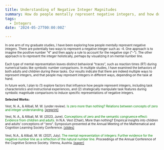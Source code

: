 ```yaml
---
title: Understanding of Negative Integer Magnitudes
summary: How do people mentally represent negative integers, and how do these representations influence their behavior during numerical tasks such as symbolic number comparisons?
tags:
  - Integers
date: '2024-05-27T00:00:00Z'

---
```

 <font size="1"><p>In one arm of my graduate studies, I have been exploring how people mentally represent negative integers. There are potentially two ways to represent a negative integer such as -4. One approach is to imagine the positive number "4" and then apply a rule to account for the negative sign ("-"). The other approach is to represent the integer holistically, perhaps by visualizing it on mental number line.</p>
<p>Each type of mental representation leaves distinct behavioral ”traces”, such as reaction times (RT) during numerical tasks like symbolic number comparisons. In multiple studies, I have examined the behaviors of both adults and children during these tasks. Our results indicate that there are indeed multiple ways to represent integers, and that people may represent integers in different ways, depending on the task at hand.</p>
<p>In future work, I plan to (1) explore factors that influence how people represent integers, including task characteristics and instructional experiences, and (2) strategically manipulate task features during symbolic magnitude comparisons to induce specific representations of negative integers.</p>

<strong>Selected Works:</strong>

Vest, N. A., & Alibali, M. W. (under review). <span style="color:green">Is zero more than nothing? Relations between concepts of zero and integer understanding.</span> [[preprint]](https://osf.io/preprints/psyarxiv/49m27)

Vest, N. A., & Alibali, M. W. (2023, June). <span style="color:green">Conceptions of zero and the semantic congruence effect: Evidence from children and adults.</span> In N.A. Vest (Chair), More than nothing? Empirical insights into children and adults’ conceptions of “zero”. Symposium presented at the Annual Meeting of the Mathematical and Cognition Learning Society Conference. [[slides]](http://dx.doi.org/10.13140/RG.2.2.17772.99202)

Vest, N.A., & Alibali, M. W. (2021, July). <span style="color:green">The mental representation of integers: Further evidence for the negative number line as a reflection of the natural number line.</span> Proceedings of the Annual Conference of the Cognitive Science Society. Vienna, Austria. [[paper]](https://www.researchgate.net/publication/353343390_The_Mental_Representation_of_Integers_Further_Evidence_for_the_Negative_Number_Line_as_a_Reflection_of_the_Natural_Number_Line)
</font>